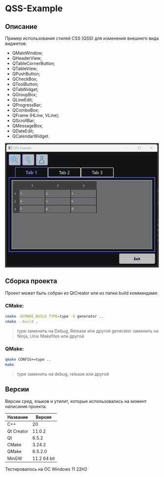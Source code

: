 # QSS-Example

## Описание

Пример использования стилей CSS (QSS) для изменения внешнего вида виджетов:
 - QMainWindow;
 - QHeaderView;
 - QTableCornerButton;
 - QTableView;
 - QPushButton;
 - QCheckBox;
 - QToolButton;
 - QTabWidget;
 - QGroupBox;
 - QLineEdit;
 - QProgressBar;
 - QComboBox;
 - QFrame (HLine, VLine);
 - QScrollBar;
 - QMessageBox;
 - QDateEdit;
 - QCalendarWidget.

![alt text](doc/QSS-Example.gif)

## Сборка проекта

Проект может быть собран из QtCreator или из папки build коммандами:

### CMake:

```bash
cmake -DCMAKE_BUILD_TYPE=type -G generator ..
cmake --build .
```
> type заменить на Debug, Release или другой
> generator заменить на Ninja, Unix Makefiles или другой

### QMake:

```bash
qmake CONFIG+=type ..
make
```
> type заменить на debug, release или другой

## Версии

Версии сред, языков и утилит, которые использовались на момент написания проекта.

| Название   | Версия               |
| -----------|----------------------|
| C++        | 20                   |
| Qt Creator | 11.0.2               |
| Qt         | 6.5.2                |
| CMake      | 3.24.2               |
| QMake      | 6.5.2.0              |
| MinGW      | 11.2 64 bit          |

Тестировалось на ОС Windows 11 22H2
